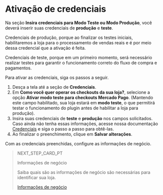 # Ativação de credenciais

Na seção **Insira credenciais para Modo Teste ou Modo Produção**, você deverá inserir suas credenciais de **produção** e **teste**.

Credenciais de produção, porque ao finalizar os testes iniciais, habilitaremos a loja para o processamento de vendas reais e é por meio dessa credencial que a ativação é feita.

Credenciais de teste, porque em um primeiro momento, será necessário realizar testes para garantir o funcionamento correto do fluxo de compra e pagamentos.

Para ativar as credenciais, siga os passos a seguir.

1. Desça a tela até a seção de **Credenciais**.
2. Em **Como você quer operar os checkouts da sua loja?**, selecione a opção **Ativar modo teste para checkouts Mercado Pago**. (Mantendo este campo habilitado, sua loja estará em **modo teste**, o que permitirá testar o funcionamento do plugin antes de habilitar a loja para produção).
3. Insira suas credenciais de **teste** e **produção** nos campos solicitados. Caso ainda não tenha essas informações, acesse nossa documentação [Credenciais](https://www.mercadopago.[FAKER][URL][DOMAIN]/developers/pt/guides/credentials/credentials) e siga o passo a passo para obtê-las. 
4. Ao finalizar o preenchimento, clique em **Salvar alterações**.

Com as credenciais preenchidas, configure as informações de negócio.

> NEXT_STEP_CARD_PT
>
> Informações de negócio
>
> Saiba quais são as informações de negócio são necessárias para identificar sua loja.
>
> [Informações de negócio](https://www.mercadopago[FAKER][URL][DOMAIN]/developers/pt/guides/woocommerce/business-information)